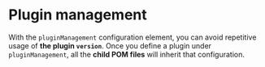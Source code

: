# Plugin management

With the `pluginManagement` configuration element, you can avoid repetitive usage of **the plugin `version`**. Once you define a plugin under `pluginManagement`, all the **child POM files** will inherit that configuration.











